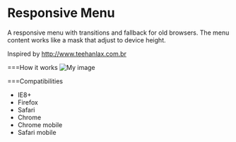 Responsive Menu
===============

A responsive menu with transitions and fallback for old browsers.
The menu content works like a mask that adjust to device height.

Inspired by http://www.teehanlax.com.br

===How it works
![My image](http://agenciametrica.com.br/github/responsive-menu/screencast.gif)


===Compatibilities
 - IE8+
 - Firefox
 - Safari
 - Chrome
 - Chrome mobile
 - Safari mobile
